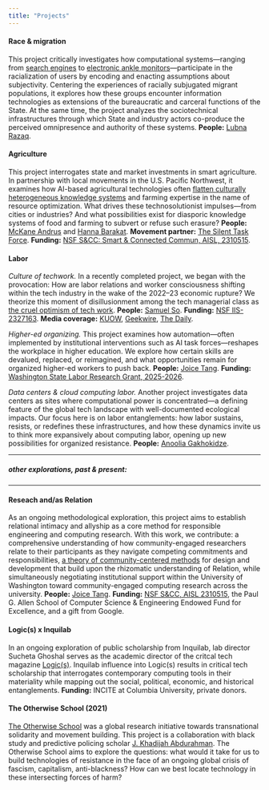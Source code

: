 ```yaml
---
title: "Projects"
---
```


#### Race & migration
This project critically investigates how computational systems—ranging from [search engines](https://dl.acm.org/doi/full/10.1145/3613904.3642770) to [electronic ankle monitors](https://dl.acm.org/doi/full/10.1145/3706598.3713261)—participate in the racialization of users by encoding and enacting assumptions about subjectivity. Centering the experiences of racially subjugated migrant populations, it explores how these groups encounter information technologies as extensions of the bureaucratic and carceral functions of the State. At the same time, the project analyzes the sociotechnical infrastructures through which State and industry actors co-produce the perceived omnipresence and authority of these systems. **People:** [Lubna Razaq](https://scholar.google.com/citations?user=KBMF4rwAAAAJ&hl=en).

#### Agriculture
This project interrogates state and market investments in smart agriculture. In partnership with local movements in the U.S. Pacific Northwest, it examines how AI-based agricultural technologies often [flatten culturally heterogeneous knowledge systems](https://dl.acm.org/doi/abs/10.1145/3710911) and farming expertise in the name of resource optimization. What drives these technosolutionist impulses—from cities or industries? And what possibilities exist for diasporic knowledge systems of food and farming to subvert or refuse such erasure? **People:** [McKane Andrus](https://scholar.google.com/citations?user=VSsTq14AAAAJ&hl=en) and [Hanna Barakat](https://www.hbarakat.com/). **Movement partner:** [The Silent Task Force](https://www.thesilenttaskforce.org). **Funding:** [NSF S&CC: Smart & Connected Commun, AISL, 2310515](https://www.nsf.gov/awardsearch/showAward?AWD_ID=2310515&HistoricalAwards=false). 

#### Labor

_Culture of techwork._ In a recently completed project, we began with the provocation: How are labor relations and worker consciousness shifting within the tech industry in the wake of the 2022–23 economic rupture? We theorize this moment of disillusionment among the tech managerial class as [the cruel optimism of tech work](https://dl.acm.org/doi/full/10.1145/3706598.3713434). **People:** [Samuel So](https://samuelso.net). **Funding:** [NSF IIS-2327163](https://www.nsf.gov/awardsearch/showAward?AWD_ID=2327163&HistoricalAwards=false). **Media coverage:** [KUOW](https://www.kuow.org/stories/layoffs-lost-faith-and-cruel-optimism-in-tech), [Geekwire](https://www.geekwire.com/2025/cruel-optimism-mass-layoffs-take-the-shine-off-careers-in-the-tech-sector-uw-research-finds/), [The Daily](https://www.dailyuw.com/article/what-uw-students-should-know-before-entering-the-tech-industry-20250602).

_Higher-ed organizing._ This project examines how automation—often implemented by institutional interventions such as AI task forces—reshapes the workplace in higher education. We explore how certain skills are devalued, replaced, or reimagined, and what opportunities remain for organized higher-ed workers to push back. **People:** [Joice Tang](https://joicetang.com/). **Funding:** [Washington State Labor Research Grant, 2025-2026](https://labor.washington.edu/2025-wslrg-announcement).


_Data centers & cloud computing labor._ Another project investigates data centers as sites where computational power is concentrated—a defining feature of the global tech landscape with well-documented ecological impacts. Our focus here is on labor entanglements: how labor sustains, resists, or redefines these infrastructures, and how these dynamics invite us to think more expansively about computing labor, opening up new possibilities for organized resistance. **People:** [Anoolia Gakhokidze](https://ca.linkedin.com/in/anoolia-anny-gakhokidze-519a1775).


***
  
##### _other explorations, past & present:_

***

#### Reseach and/as Relation
As an ongoing methodological exploration, this project aims to establish relational intimacy and allyship as a core method for responsible engineering and computing research. With this work, we contribute: a comprehensive understanding of how community-engaged researchers relate to their participants as they navigate competing commitments and responsibilities, [a theory of community-centered methods](https://joicetang.com/assets/research_andas_relation.pdf) for design and development that build upon the rhizomatic understanding of Relation, while simultaneously negotiating institutional support within the University of Washington toward community-engaged computing research across the university. 
**People:** [Joice Tang](https://joicetang.com/). **Funding:** [NSF S&CC, AISL 2310515](https://www.nsf.gov/awardsearch/showAward?AWD_ID=2310515&HistoricalAwards=false), the Paul G. Allen School of Computer Science & Engineering Endowed Fund for Excellence, and a gift from Google.

#### Logic(s) x Inquilab
In an ongoing exploration of public scholarship from Inquilab, lab director Sucheta Ghoshal serves as the academic director of the critcal tech magazine [Logic(s)](logicmag.io). Inquilab influence into Logic(s) results in critical tech scholarship that interrogates contemporary computing tools in their materiality while mapping out the social, political, economic, and historical entanglements. **Funding:** INCITE at Columbia University, private donors.

#### The Otherwise School (2021)
[The Otherwise School](https://sites.uw.edu/otherwise/) was a global research initiative towards transnational solidarity and movement building. This project is a collaboration with black study and predictive policing scholar [J. Khadijah Abdurahman](https://incite.columbia.edu/j-khadijah-abdurahman-av). The Otherwise School aims to explore the questions: what would it take for us to build technologies of resistance in the face of an ongoing global crisis of fascism, capitalism, anti-blackness? How can we best locate technology in these intersecting forces of harm? 
